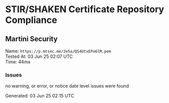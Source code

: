 # STIR/SHAKEN Certificate Repository Compliance

## Martini Security

Name: `https://p.mtsec.me/2e5a/QS4UtxEPo6lM.pem`\
Tested At: 03 Jun 25 02:07 UTC\
Time: 44ms

### Issues

no warning, or error, or notice date level issues were found

Generated: 03 Jun 25 02:15 UTC